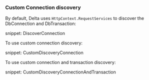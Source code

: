 ### Custom Connection discovery

By default, Delta uses `HttpContext.RequestServices` to discover the DbConnection and DbTransaction:

snippet: DiscoverConnection

To use custom connection discovery:

snippet: CustomDiscoveryConnection

To use custom connection and transaction discovery:

snippet: CustomDiscoveryConnectionAndTransaction